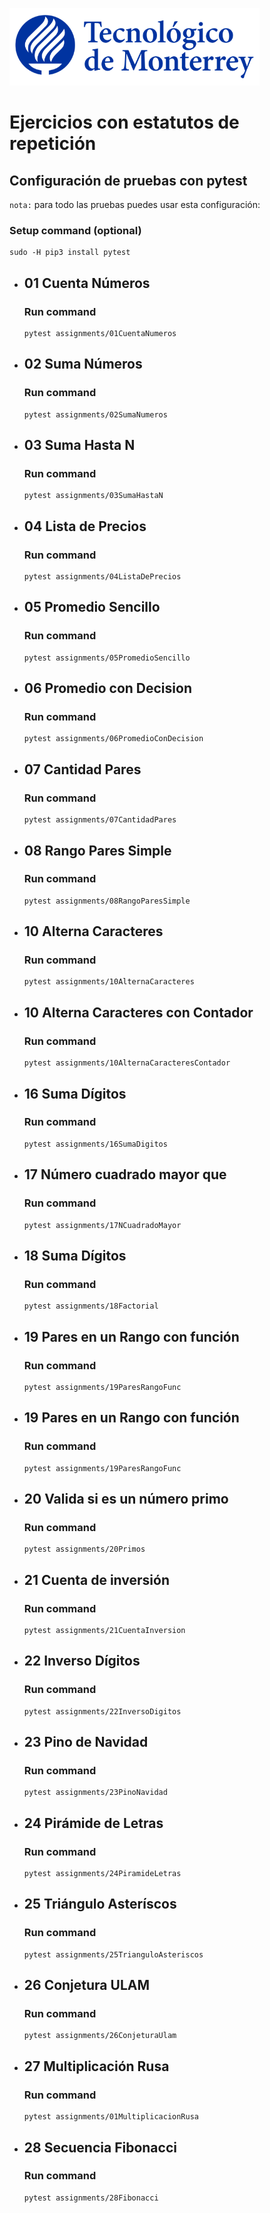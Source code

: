 ![Tec de Monterrey](images/logotecmty.png)
# Ejercicios con estatutos de repetición

## Configuración de pruebas con **pytest**

`nota:` para todo las pruebas puedes usar esta configuración:
### Setup command (optional)
```
sudo -H pip3 install pytest
```

- ## 01 Cuenta Números
    ### Run command
    ```
    pytest assignments/01CuentaNumeros 
    ```

- ## 02 Suma Números
    ### Run command
    ```
    pytest assignments/02SumaNumeros
    ```

- ## 03 Suma Hasta N
    ### Run command
    ```
    pytest assignments/03SumaHastaN
    ```

- ## 04 Lista de Precios
    ### Run command
    ```
    pytest assignments/04ListaDePrecios
    ```

- ## 05 Promedio Sencillo
    ### Run command
    ```
    pytest assignments/05PromedioSencillo
    ```

- ## 06 Promedio con Decision
    ### Run command
    ```
    pytest assignments/06PromedioConDecision
    ```

- ## 07 Cantidad Pares
    ### Run command
    ```
    pytest assignments/07CantidadPares
    ```

- ## 08 Rango Pares Simple
    ### Run command
    ```
    pytest assignments/08RangoParesSimple
    ```

- ## 10 Alterna Caracteres
    ### Run command
    ```
    pytest assignments/10AlternaCaracteres
    ```

- ## 10 Alterna Caracteres con Contador
    ### Run command
    ```
    pytest assignments/10AlternaCaracteresContador
    ```

- ## 16 Suma Dígitos
    ### Run command
    ```
    pytest assignments/16SumaDigitos
    ```

- ## 17 Número cuadrado mayor que 
    ### Run command
    ```
    pytest assignments/17NCuadradoMayor
    ```

- ## 18 Suma Dígitos
    ### Run command
    ```
    pytest assignments/18Factorial
    ```

- ## 19 Pares en un Rango con función
    ### Run command
    ```
    pytest assignments/19ParesRangoFunc
    ```    

- ## 19 Pares en un Rango con función
    ### Run command
    ```
    pytest assignments/19ParesRangoFunc
    ```    

- ## 20 Valida si es un número primo
    ### Run command
    ```
    pytest assignments/20Primos
    ```    

- ## 21 Cuenta de inversión
    ### Run command
    ```
    pytest assignments/21CuentaInversion
    ```    

- ## 22 Inverso Dígitos
    ### Run command
    ```
    pytest assignments/22InversoDigitos
    ```

- ## 23 Pino de Navidad
    ### Run command
    ```
    pytest assignments/23PinoNavidad
    ```

- ## 24 Pirámide de Letras
    ### Run command
    ```
    pytest assignments/24PiramideLetras
    ```

- ## 25 Triángulo Asteríscos
    ### Run command
    ```
    pytest assignments/25TrianguloAsteriscos
    ```

- ## 26 Conjetura ULAM
    ### Run command
    ```
    pytest assignments/26ConjeturaUlam
    ```

- ## 27 Multiplicación Rusa
    ### Run command
    ```
    pytest assignments/01MultiplicacionRusa
    ```

- ## 28 Secuencia Fibonacci
    ### Run command
    ```
    pytest assignments/28Fibonacci
    ```
    